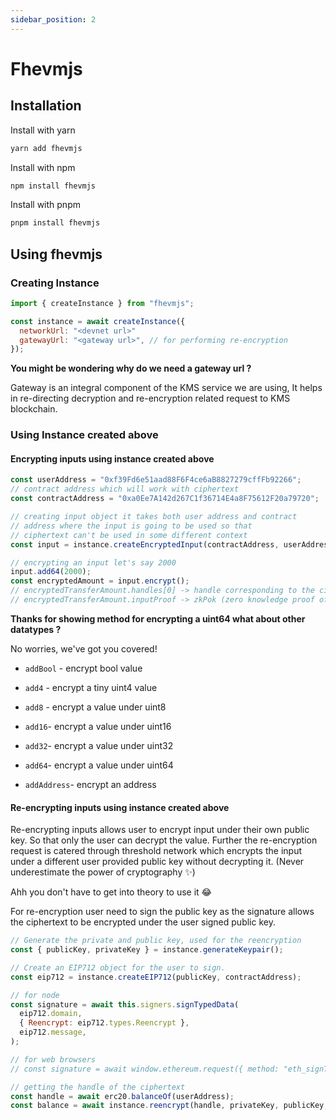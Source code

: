 ```yaml
---
sidebar_position: 2
---
```


# Fhevmjs

## Installation

Install with yarn

```bash
yarn add fhevmjs
```

Install with npm

```bash
npm install fhevmjs
```

Install with pnpm
```bash
pnpm install fhevmjs
```

## Using fhevmjs

### Creating Instance 

```js
import { createInstance } from "fhevmjs";

const instance = await createInstance({
  networkUrl: "<devnet url>"
  gatewayUrl: "<gateway url>", // for performing re-encryption
});
```

**You might be wondering why do we need a gateway url ?**

Gateway is an integral component of the KMS service we are using, It helps in re-directing decryption and re-encryption related request to KMS blockchain.

### Using Instance created above

#### Encrypting inputs using instance created above

```js
const userAddress = "0xf39Fd6e51aad88F6F4ce6aB8827279cffFb92266";
// contract address which will work with ciphertext
const contractAddress = "0xa0Ee7A142d267C1f36714E4a8F75612F20a79720";

// creating input object it takes both user address and contract 
// address where the input is going to be used so that 
// ciphertext can't be used in some different context
const input = instance.createEncryptedInput(contractAddress, userAddress);

// encrypting an input let's say 2000
input.add64(2000);
const encryptedAmount = input.encrypt();
// encryptedTransferAmount.handles[0] -> handle corresponding to the ciphertext
// encryptedTransferAmount.inputProof -> zkPok (zero knowledge proof of knowledge) of ciphertext 
```

**Thanks for showing method for encrypting a uint64 what about other datatypes ?**

No worries, we've got you covered!

- `addBool` - encrypt bool value

- `add4` - encrypt a tiny uint4 value

- `add8` - encrypt a value under uint8
- `add16`- encrypt a value under uint16
- `add32`- encrypt a value under uint32
- `add64`- encrypt a value under uint64
- `addAddress`- encrypt an address

#### Re-encrypting inputs using instance created above

Re-encrypting inputs allows user to encrypt input under their own public key. So that only the user can decrypt the value. Further the re-encryption request is catered through threshold network which encrypts the input under a different user provided public key without decrypting it. (Never underestimate the power of cryptography ✨)

Ahh you don't have to get into theory to use it 😂

For re-encryption user need to sign the public key as the signature allows the ciphertext to be encrypted under the user signed public key.

```js
// Generate the private and public key, used for the reencryption
const { publicKey, privateKey } = instance.generateKeypair();

// Create an EIP712 object for the user to sign.
const eip712 = instance.createEIP712(publicKey, contractAddress);

// for node
const signature = await this.signers.signTypedData(
  eip712.domain,
  { Reencrypt: eip712.types.Reencrypt },
  eip712.message,
);

// for web browsers
// const signature = await window.ethereum.request({ method: "eth_signTypedData_v4", params });

// getting the handle of the ciphertext
const handle = await erc20.balanceOf(userAddress); 
const balance = await instance.reencrypt(handle, privateKey, publicKey, signature, contractAddress, userAddress);
```



